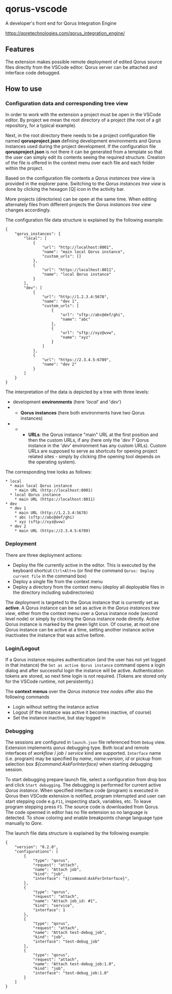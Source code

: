 # qorus-vscode

A developer's front end for Qorus Integration Engine

https://qoretechnologies.com/qorus_integration_engine/

## Features

The extension makes possible remote deployment of edited Qorus source files directly from the VSCode editor.
Qorus server can be attached and interface code debugged.

## How to use

### Configuration data and corresponding tree view

In order to work with the extension a project must be open in the VSCode editor. By project we mean the root directory of a project (the root of a git repository, for a typical example).

Next, in the root directory there needs to be a project configuration file named **qorusproject.json** defining development environments and Qorus instances used during the project development. If the configuration file **qorusproject.json** is not there it can be generated from a template so that the user can simply edit its contents seeing the required structure. Creation of the file is offered in the context menu over each file and each folder within the project.

Based on the configuration file contents a *Qorus instances tree view* is provided in the explorer pane. Switching to the *Qorus instances tree view* is done by clicking the hexagon [Q] icon in the activity bar.

More projects (directories) can be open at the same time. When editing alternately files from different projects the *Qorus instances tree view* changes accordingly.

The configuration file data structure is explained by the following example:

    {
        "qorus_instances": {
            "local": [
                {
                    "url": "http://localhost:8001",
                    "name": "main local Qorus instance",
                    "custom_urls": []
                },
                {
                    "url": "https://localhost:8011",
                    "name": "local Qorus instance"
                }
            ],
            "dev": [
                {
                    "url": "http://1.2.3.4:5678",
                    "name": "dev 1",
                    "custom_urls": [
                        {
                            "url": "sftp://abc@def/ghi",
                            "name": "abc"
                        },
                        {
                            "url": "sftp://xyz@uvw",
                            "name": "xyz"
                        }
                    ]
                },
                {
                    "url": "https://2.3.4.5:6789",
                    "name": "dev 2"
                }
            ]
        }
    }

The interpretation of the data is depicted by a tree with three levels:
- development **environments** (here '*local*' and '*dev*')
- - **Qorus instances** (here both environments have two Qorus instances)
- - - **URLs**: the Qorus instance "main" URL at the first position and then the custom URLs, if any (here only the '*dev 1*' Qorus instance in the '*dev*' environment has any custom URLs). Custom URLs are supposed to serve as shortcuts for opening project related sites - simply by clicking (the opening tool depends on the operating system).

The corresponding tree looks as follows:

    * local
      * main local Qorus instance
        * main URL (http://localhost:8001)
      * local Qorus instance
        * main URL (https://localhost:8011)
    * dev
      * dev 1
        * main URL (http://1.2.3.4:5678)
        * abc (sftp://abc@def/ghi)
        * xyz (sftp://xyz@uvw)
      * dev 2
        * main URL (https://2.3.4.5:6789)

### Deployment

There are three deployment actions:
- Deploy the file currently active in the editor. This is executed by the keyboard shortcut `Ctrl+Alt+o` (or find the command `Qorus: Deploy current file` in the command box)
- Deploy a single file from the context menu
- Deploy a directory from the context menu (deploy all deployable files in the directory including subdirectories)

The deployment is targeted to the Qorus instance that is currently set as **active**.
A Qorus instance can be set as active in the *Qorus instances tree view*, either from the context menu over a Qorus instance node (second level node) or simply by clicking the Qorus instance node directly. Active Qorus instance is marked by the green light icon. Of course, at most one Qorus instance can be active at a time, setting another instance active inactivates the instance that was active before.

### Login/Logout

If a Qorus instance requires authentication (and the user has not yet logged in that instance) the `Set as active Qorus instance` command opens a login dialog and after successful login the instance will be active.
Authentication tokens are stored, so next time login is not required.
(Tokens are stored only for the VSCode runtime, not persistently.)

The **context menus** over the *Qorus instance tree node*s offer also the following commands
- Login without setting the instance active
- Logout (if the instance was active it becomes inactive, of course)
- Set the instance inactive, but stay logged in

### Debugging

The sessions are configured in `launch.json` file referenced from `Debug` view.
Extension implements *qorus* debugging type.
Both local and remote interfaces of *workflow* / *job* / *service* kind are supported.
`Interface` name (i.e. program) may be specified by *name*, *name:version*, *id* or pickup from
selection box *${command:AskForInterface}* when starting debugging session.

To start debugging prepare launch file, select a configuration from drop box and
click `Start debugging`. The debugging is performed for current active *Qorus instance*.
When specified interface code (program) is executed in Qorus then VSCode extension
is notified, program interrupted and user can start stepping code e.g.`F11`, inspecting stack, variables, etc.
To leave program stepping press `F5`. The source code is downloaded from Qorus. The code openned in editor
has no file extension so no language is detected. To show coloring and enable breakpoints change language type manually to *Qore*.

The launch file data structure is explained by the following example:

    {
        "version": "0.2.0",
        "configurations": [
            {
                "type": "qorus",
                "request": "attach",
                "name": "Attach job",
                "kind": "job",
                "interface": "${command:AskForInterface}",
            },
            {
                "type": "qorus",
                "request": "attach",
                "name": "Attach job_id: #1",
                "kind": "service",
                "interface": 1
            },
            {
                "type": "qorus",
                "request": "attach",
                "name": "Attach test-debug_job",
                "kind": "job",
                "interface": "test-debug_job"
            },
            {
                "type": "qorus",
                "request": "attach",
                "name": "Attach test-debug_job:1.0",
                "kind": "job",
                "interface": "test-debug_job:1.0"
            }
        ]
    }
